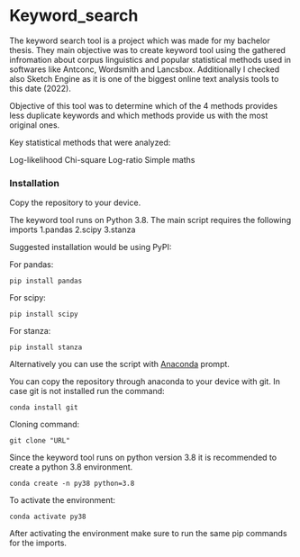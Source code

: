 # Keyword_search
The keyword search tool is a project which was made for my bachelor thesis. They main objective was to create keyword tool using the gathered infromation about corpus linguistics and popular statistical methods used in softwares like Antconc, Wordsmith and Lancsbox. Additionally I checked also Sketch Engine as it is one of the biggest online text analysis tools to this date (2022). 

Objective of this tool was to determine which of the 4 methods provides less duplicate keywords and which methods provide us with the most original ones.

Key statistical methods that were analyzed:

Log-likelihood
Chi-square
Log-ratio
Simple maths

### Installation

Copy the repository to your device.

The keyword tool runs on Python 3.8. 
The main script requires the following imports
1.pandas
2.scipy
3.stanza

Suggested installation would be using PyPI:

For pandas: 
```
pip install pandas
```
For scipy: 
```
pip install scipy
```
For stanza: 
```
pip install stanza
```

Alternatively you can use the script with [Anaconda](https://www.anaconda.com/download) prompt. 

You can copy the repository through anaconda to your device with git.
In case git is not installed run the command:
```
conda install git
```
Cloning command:
```
git clone "URL"
```
Since the keyword tool runs on python version 3.8 it is recommended to create a python 3.8 environment.
```
conda create -n py38 python=3.8
```
To activate the environment: 
```
conda activate py38
```
After activating the environment make sure to run the same pip commands for the imports. 
